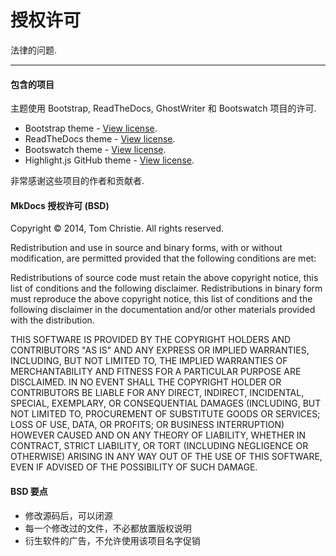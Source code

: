 # 授权许可

法律的问题.

---

#### 包含的项目

主题使用 Bootstrap, ReadTheDocs, GhostWriter 和 Bootswatch 项目的许可.

* Bootstrap theme - [View license](//github.com/twbs/bootstrap/blob/master/LICENSE).
* ReadTheDocs theme - [View license](//github.com/snide/sphinx_rtd_theme/blob/master/LICENSE).
* Bootswatch theme - [View license](//github.com/thomaspark/bootswatch/blob/gh-pages/LICENSE).
* Highlight.js GitHub theme - [View license](//github.com/isagalaev/highlight.js/blob/master/LICENSE).

非常感谢这些项目的作者和贡献者.

#### MkDocs 授权许可 (BSD)

Copyright &copy; 2014, Tom Christie. All rights reserved.

Redistribution and use in source and binary forms, with or without modification, are permitted provided that the following conditions are met:

Redistributions of source code must retain the above copyright notice, this list of conditions and the following disclaimer. Redistributions in binary form must reproduce the above copyright notice, this list of conditions and the following disclaimer in the documentation and/or other materials provided with the distribution.

THIS SOFTWARE IS PROVIDED BY THE COPYRIGHT HOLDERS AND CONTRIBUTORS "AS IS" AND ANY EXPRESS OR IMPLIED WARRANTIES, INCLUDING, BUT NOT LIMITED TO, THE IMPLIED WARRANTIES OF MERCHANTABILITY AND FITNESS FOR A PARTICULAR PURPOSE ARE DISCLAIMED. IN NO EVENT SHALL THE COPYRIGHT HOLDER OR CONTRIBUTORS BE LIABLE FOR ANY DIRECT, INDIRECT, INCIDENTAL, SPECIAL, EXEMPLARY, OR CONSEQUENTIAL DAMAGES (INCLUDING, BUT NOT LIMITED TO, PROCUREMENT OF SUBSTITUTE GOODS OR SERVICES; LOSS OF USE, DATA, OR PROFITS; OR BUSINESS INTERRUPTION) HOWEVER CAUSED AND ON ANY THEORY OF LIABILITY, WHETHER IN CONTRACT, STRICT LIABILITY, OR TORT (INCLUDING NEGLIGENCE OR OTHERWISE) ARISING IN ANY WAY OUT OF THE USE OF THIS SOFTWARE, EVEN IF ADVISED OF THE POSSIBILITY OF SUCH DAMAGE.

#### BSD 要点

* 修改源码后，可以闭源
* 每一个修改过的文件，不必都放置版权说明
* 衍生软件的广告，不允许使用该项目名字促销
